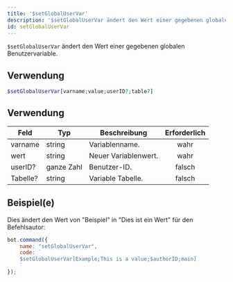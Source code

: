 ```yaml
---
title: '$setGlobalUserVar'
description: '$setGlobalUserVar ändert den Wert einer gegebenen globalen Benutzervariable.'
id: setGlobalUserVar
---
```


`$setGlobalUserVar` ändert den Wert einer gegebenen globalen Benutzervariable.

## Verwendung

```php
$setGlobalUserVar[varname;value;userID?;table?]
```

## Verwendung

| Feld     | Typ        | Beschreibung         | Erforderlich |
| -------- | ---------- | -------------------- |:------------:|
| varname  | string     | Variablenname.       |     wahr     |
| wert     | string     | Neuer Variablenwert. |     wahr     |
| userID?  | ganze Zahl | Benutzer-ID.         |    falsch    |
| Tabelle? | string     | Variable Tabelle.    |    falsch    |

## Beispiel(e)

Dies ändert den Wert von "Beispiel" in "Dies ist ein Wert" für den Befehlsautor:

```javascript
bot.command({
    name: "setGlobalUserVar",
    code: `
    $setGlobalUserVar[Example;This is a value;$authorID;main]
    `
});
```